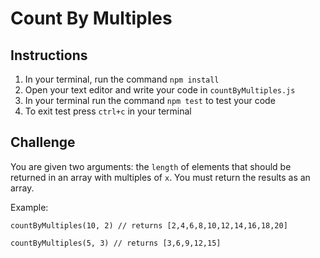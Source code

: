 # Count By Multiples

## Instructions

1.  In your terminal, run the command `npm install`
2.  Open your text editor and write your code in `countByMultiples.js`
3.  In your terminal run the command `npm test` to test your code
4.  To exit test press `ctrl+c` in your terminal

## Challenge

You are given two arguments: the `length` of elements that should be returned in an array with multiples of `x`. You must return the results as an array.

Example:

```
countByMultiples(10, 2) // returns [2,4,6,8,10,12,14,16,18,20]

countByMultiples(5, 3) // returns [3,6,9,12,15]
```
